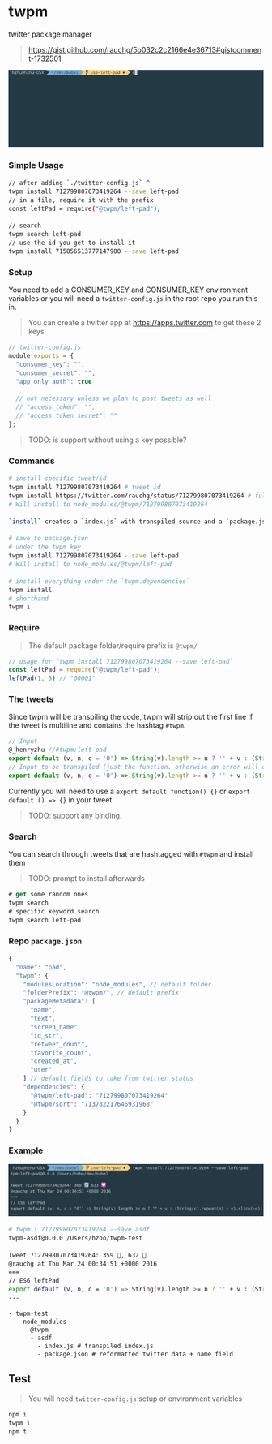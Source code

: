 twpm
====

twitter package manager

>https://gist.github.com/rauchg/5b032c2c2166e4e36713#gistcomment-1732501

[![](twpm.gif)](https://twitter.com/rauchg/status/712799807073419264)

### Simple Usage

```bash
// after adding `./twitter-config.js` ^
twpm install 712799807073419264 --save left-pad
// in a file, require it with the prefix
const leftPad = require("@twpm/left-pad");

// search
twpm search left-pad
// use the id you get to install it
twpm install 715856513777147900 --save left-pad
```

### Setup


You need to add a CONSUMER_KEY and CONSUMER_KEY environment variables
or you will need a `twitter-config.js` in the root repo you run this in.

> You can create a twitter app at https://apps.twitter.com to get these 2 keys

```js
// twitter-config.js
module.exports = {
  "consumer_key": "",
  "consumer_secret": "",
  "app_only_auth": true

  // not necessary unless we plan to post tweets as well
  // "access_token": "",
  // "access_token_secret": ""
};
```

> TODO: is support without using a key possible?

### Commands

```bash
# install specific tweet/id
twpm install 712799807073419264 # tweet id
twpm install https://twitter.com/rauchg/status/712799807073419264 # full url
# Will install to node_modules/@twpm/712799807073419264

`install` creates a `index.js` with transpiled source and a `package.json` with metadata (including the original source).

# save to package.json
# under the twpm key
twpm install 712799807073419264 --save left-pad
# Will install to node_modules/@twpm/left-pad

# install everything under the `twpm.dependencies`
twpm install
# shorthand
twpm i
```

### Require

> The default package folder/require prefix is `@twpm/`

```js
// usage for `twpm install 712799807073419264 --save left-pad`
const leftPad = require("@twpm/left-pad");
leftPad(1, 5) // "00001"
```

### The tweets

Since twpm will be transpiling the code, twpm will strip out the first line if the tweet is multiline and contains the hashtag `#twpm`.

```js
// Input
@_henryzhu //#twpm:left-pad
export default (v, n, c = '0') => String(v).length >= n ? '' + v : (String(c).repeat(n) + v).slice(-n);
// Input to be transpiled (just the function. otherwise an error will occur with decorators)
export default (v, n, c = '0') => String(v).length >= n ? '' + v : (String(c).repeat(n) + v).slice(-n);
```

Currently you will need to use a `export default function() {}` or `export default () => {}` in your tweet.

> TODO: support any binding.

### Search

You can search through tweets that are hashtagged with `#twpm` and install them

> TODO: prompt to install afterwards

```js
# get some random ones
twpm search
# specific keyword search
twpm search left-pad
```


### Repo `package.json`

```js
{
  "name": "pad",
  "twpm": {
    "modulesLocation": "node_modules", // default folder
    "folderPrefix": "@twpm/", // default prefix
    "packageMetadata": [
      "name",
      "text",
      "screen_name",
      "id_str",
      "retweet_count",
      "favorite_count",
      "created_at",
      "user"
    ] // default fields to take from twitter status
    "dependencies": {
      "@twpm/left-pad": "712799807073419264"
      "@twpm/sort": "713782217646931968"
    }
  }
}
```

### Example

![left-pad](left-pad.png)

```bash
# twpm i 712799807073419264 --save asdf
twpm-asdf@0.0.0 /Users/hzoo/twpm-test

Tweet 712799807073419264: 359 🔄, 632 💟
@rauchg at Thu Mar 24 00:34:51 +0000 2016
===
// ES6 leftPad
export default (v, n, c = '0') => String(v).length >= n ? '' + v : (String(c).repeat(n) + v).slice(-n);
---
```

```
- twpm-test
  - node_modules
    - @twpm
      - asdf
        - index.js # transpiled index.js
        - package.json # reformatted twitter data + name field
```

## Test

> You will need `twitter-config.js` setup or environment variables

```bash
npm i
twpm i
npm t
```
